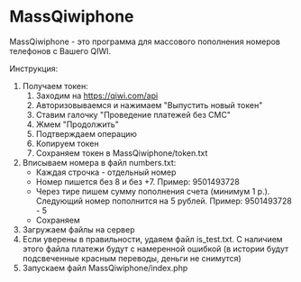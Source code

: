 # MassQiwiphone

MassQiwiphone - это программа для массового пополнения номеров телефонов с Вашего QIWI.

Инструкция:
1. Получаем токен:
	1. Заходим на https://qiwi.com/api
	1. Авторизовываемся и нажимаем "Выпустить новый токен"
	1. Ставим галочку "Проведение платежей без СМС"
	1. Жмем "Продолжить"
	1. Подтверждаем операцию
	1. Копируем токен
	1. Сохраняем токен в MassQiwiphone/token.txt
2. Вписываем номера в файл numbers.txt:
	* Каждая строчка - отдельный номер
	* Номер пишется без 8 и без +7. Пример: 9501493728
	* Через тире пишем сумму пополнения счета (минимум 1 р.). Следующий номер пополнится на 5 рублей. Пример: 9501493728 - 5
	* Сохраняем
3. Загружаем файлы на сервер
4. Если уверены в правильности, удаяем файл is_test.txt. С наличием этого файла платежи будут с намеренной ошибкой (в истории будут подсвеченные красным переводы, деньги не снимутся)
5. Запускаем файл MassQiwiphone/index.php